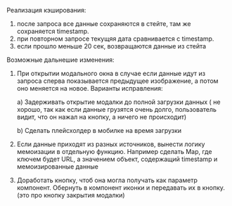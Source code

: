 Реализация кэширования:
1) после запроса все данные сохраняются в стейте, там же сохраняется timestamp.
2) при повторном запросе текущяя дата сравнивается с timestamp.
3) если прошло меньше 20 сек, возвращаются данные из стейта

Возможные дальнешие изменения:
1) При открытии модального окна в случае если данные идут из запроса сперва показывается предыдущее изображение, а потом оно меняется на новое. Варианты исправления:

   a) Задерживать открытие модалки до полной загрузки данных ( не хорошо, так как если данные грузятся очень долго, пользователь видит,
что он нажал на кнопку, а ничего не происходит)
  
   b) Сделать плейсхолдер в мобилке на время загрузки
2) Если данные приходят из разных источников, вынести логику мемоизации в отдельную функцию. Например сделать Map, где ключем будет URL,
    а значением объект, содержащий timestamp и мемоизированные данные
3) Доработать кнопку, чтоб она могла получать как параметр компонент. Обернуть в компонент иконки и передавать их в кнопку.  (это про кнопку закрытия модалки) 

   
